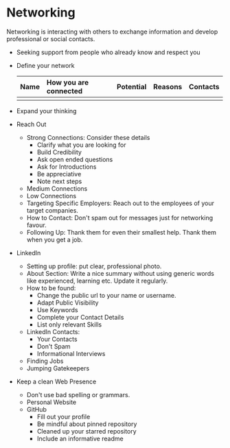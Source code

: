 # Networking
Networking is interacting with others to exchange information and develop professional or social contacts.

- Seeking support from people who already know and respect you
- Define your network

    | Name | How you are connected | Potential | Reasons | Contacts |
    | :--- | :--- | :--- | :--- | :--- |
    | | | | | |
    
- Expand your thinking

- Reach Out
    - Strong Connections: Consider these details
        - Clarify what you are looking for
        - Build Credibility
        - Ask open ended questions
        - Ask for Introductions
        - Be appreciative
        - Note next steps
    - Medium Connections
    - Low Connections
    - Targeting Specific Employers: Reach out to the employees of your target companies.
    - How to Contact: Don't spam out for messages just for networking favour.
    - Following Up: Thank them for even their smallest help. Thank them when you get a job.
    
- LinkedIn
    - Setting up profile: put clear, professional photo.
    - About Section: Write a nice summary without using generic words like experienced, learning etc. Update it regularly.
    - How to be found: 
        - Change the public url to your name or username.
        - Adapt Public Visibility
        - Use Keywords
        - Complete your Contact Details
        - List only relevant Skills
    - LinkedIn Contacts:
        - Your Contacts
        - Don't Spam
        - Informational Interviews
    - Finding Jobs 
    - Jumping Gatekeepers
    
- Keep a clean Web Presence
    - Don't use bad spelling or grammars.
    - Personal Website
    - GitHub
        - Fill out your profile
        - Be mindful about pinned repository
        - Cleaned up your starred repository
        - Include an informative readme